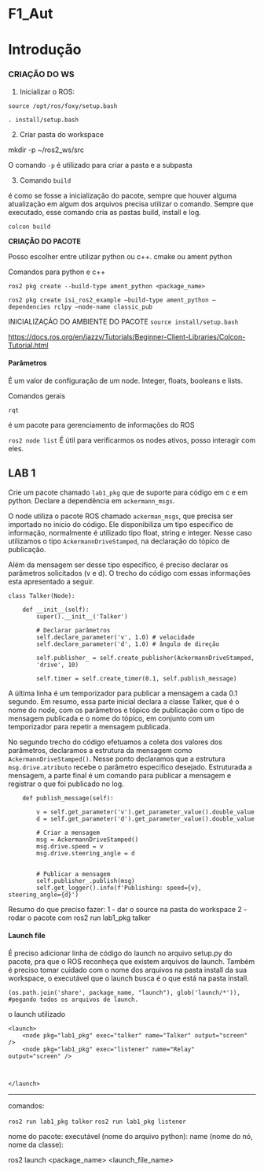 # F1_Aut

# Introdução


###  **CRIAÇÃO DO WS**


1. Inicializar o ROS:

`source /opt/ros/foxy/setup.bash`

`. install/setup.bash`

2. Criar pasta do workspace

mkdir -p ~/ros2_ws/src
  

O comando `-p` é utilizado para criar a pasta e a subpasta

  
3. Comando `build`

é como se fosse a inicialização do pacote, sempre que houver alguma atualização em algum dos arquivos precisa utilizar o comando. Sempre que executado, esse comando cria as pastas build, install e log.

`colcon build`

**CRIAÇÃO DO PACOTE**

Posso escolher entre utilizar python ou c++. cmake ou ament python

Comandos para python e c++

	ros2 pkg create --build-type ament_python <package_name>

	ros2 pkg create isi_ros2_example –build-type ament_python –dependencies rclpy –node-name classic_pub
	



INICIALIZAÇÃO DO AMBIENTE DO PACOTE
`source install/setup.bash`

https://docs.ros.org/en/jazzy/Tutorials/Beginner-Client-Libraries/Colcon-Tutorial.html

#### Parâmetros

É um valor de configuração de um node. Integer, floats, booleans e lists.


Comandos gerais

`rqt`

é um pacote para gerenciamento de informações do ROS 

`ros2 node list` É útil para verificarmos os nodes ativos, posso interagir com eles. 

## LAB 1

Crie um pacote chamado `lab1_pkg` que de suporte para código em c e em python. Declare a dependência em `ackermann_msgs`. 


O node utiliza o pacote ROS chamado `ackerman_msgs`, que precisa ser importado no inicio do código. Ele disponibiliza um tipo especifico de informação, normalmente é utilizado tipo float, string e integer. Nesse caso utilizamos o tipo `AckermannDriveStamped`, na declaração do tópico de publicação. 

Além da mensagem ser desse tipo especifico, é preciso declarar os parâmetros solicitados (v e d). O trecho do código com essas informações esta apresentado a seguir. 

``` 
class Talker(Node):

	def __init__(self):
		super().__init__('Talker')

		# Declarar parâmetros
		self.declare_parameter('v', 1.0) # velocidade
		self.declare_parameter('d', 1.0) # ângulo de direção

		self.publisher_ = self.create_publisher(AckermannDriveStamped, 
		'drive', 10)

		self.timer = self.create_timer(0.1, self.publish_message)
```

A última linha é um temporizador para publicar a mensagem a cada 0.1 segundo. Em resumo, essa parte inicial declara a classe Talker, que é o nome do node, com os parâmetros e tópico de publicação com o tipo de mensagem publicada e o nome do tópico, em conjunto com um temporizador para repetir a mensagem publicada. 

No segundo trecho do código efetuamos a coleta dos valores dos parâmetros, declaramos a estrutura da mensagem como `AckermannDriveStamped()`. Nesse ponto declaramos que a estrutura `msg.drive.atributo` recebe o parâmetro especifico desejado. Estruturada a mensagem, a parte final é um comando para publicar a mensagem e registrar o que foi publicado no log. 

```
	def publish_message(self):

		v = self.get_parameter('v').get_parameter_value().double_value
		d = self.get_parameter('d').get_parameter_value().double_value

		# Criar a mensagem
		msg = AckermannDriveStamped()
		msg.drive.speed = v
		msg.drive.steering_angle = d


		# Publicar a mensagem
		self.publisher_.publish(msg)
		self.get_logger().info(f'Publishing: speed={v}, steering_angle={d}')

```


Resumo do que preciso fazer: 
1 - dar o source na pasta do workspace 
2 - rodar o pacote com ros2 run lab1_pkg talker

#### Launch file

É preciso adicionar linha de código do launch no arquivo setup.py do pacote, pra que o ROS reconheça que existem arquivos de launch. Também é preciso tomar cuidado com o nome dos arquivos na pasta install da sua workspace, o executável que o launch busca é o que está na pasta install. 

`(os.path.join('share', package_name, "launch"), glob('launch/*')), #pegando todos os arquivos de launch.`

o launch utilizado 

```
<launch>
	<node pkg="lab1_pkg" exec="talker" name="Talker" output="screen" />
	<node pkg="lab1_pkg" exec="listener" name="Relay"
output="screen" />

  

</launch>
```
_________________


comandos: 

`ros2 run lab1_pkg talker`
`ros2 run lab1_pkg listener` 


nome do pacote: 
executável (nome do arquivo python): 
name (nome do nó, nome da classe): 

ros2 launch <package_name> <launch_file_name>
